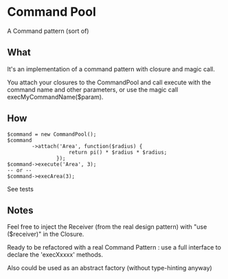 # Command Pool

A Command pattern (sort of)

## What

It's an implementation of a command pattern with closure and magic call.

You attach your closures to the CommandPool and call execute with the command name
and other parameters, or use the magic call execMyCommandName($param).

## How 

```
$command = new CommandPool();
$command
        ->attach('Area', function($radius) {
                    return pi() * $radius * $radius;
                });
$command->execute('Area', 3);
-- or --
$command->execArea(3);
```

See tests

## Notes

Feel free to inject the Receiver (from the real design pattern) with "use ($receiver)"
in the Closure.

Ready to be refactored with a real Command Pattern : use a full interface to
declare the 'execXxxxx' methods.

Also could be used as an abstract factory (without type-hinting anyway) 
